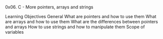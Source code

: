 0x06. C - More pointers, arrays and strings

Learning Objectives
	General
		What are pointers and how to use them
		What are arrays and how to use them
		What are the differences between pointers and arrays
		How to use strings and how to manipulate them
		Scope of variables

	
